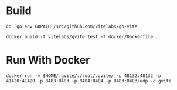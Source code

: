 

# Build

```
cd `go env GOPATH`/src/github.com/vitelabs/go-vite

docker build -t vitelabs/gvite:test -f docker/Dockerfile .

```


# Run With Docker

```
docker run -v $HOME/.gvite/:/root/.gvite/ -p 48132:48132 -p 41420:41420 -p 8483:8483 -p 8484:8484 -p 8483:8483/udp -d gvite
```

